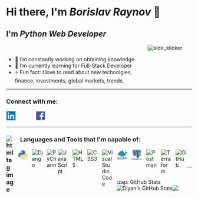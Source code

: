 # Hi there, I'm *Borislav Raynov* 👋

## I'm ***Python Web Developer***

<img align="right" width=120px height=120px alt="side_sticker" src="https://media3.giphy.com/media/h1QmJxwoCr19BtTkGt/giphy.gif" />
<br />

- 🔭 I’m constantly working on obtaining knowledge.
- 🌱 I’m currently learning for Full-Stack Developer
- ⚡ Fun fact: I love to read about new technolgies, financе, investments, global markets, trends.

---


### Connect with me:
[<img src="https://github.com/devicons/devicon/blob/v2.14.0/icons/linkedin/linkedin-original.svg" width="26px" style="padding-right:50px">](https://www.linkedin.com/in/borislav-raynov-512b13248/)
[<img src="https://github.com/devicons/devicon/blob/v2.14.0/icons/facebook/facebook-plain.svg" alt="facebook" width="26px">](https://www.facebook.com/borislav.raynov.9/)


---

### <img align="left" alt="html tag image" src="https://media2.giphy.com/media/QssGEmpkyEOhBCb7e1/giphy.gif?cid=ecf05e47a0n3gi1bfqntqmob8g9aid1oyj2wr3ds3mg700bl&rid=giphy.gif" width="25" style="margin-right: 5px;"> &nbsp; Languages and Tools that I'm capable of:

<img align="left" alt="Python" width="30px" src="https://github.com/devicons/devicon/blob/v2.14.0/icons/python/python-original.svg" style="padding-right:10px;" />
<img align="left" alt="Django" width="30px" src="https://www.svgrepo.com/show/353657/django-icon.svg" style="padding-right:10px;" />
<img align="left" alt="PyCharm" width="30px" src="https://upload.wikimedia.org/wikipedia/commons/thumb/1/1d/PyCharm_Icon.svg/1024px-PyCharm_Icon.svg.png?20200803065702" />
<img align="left" alt="JavaScript" width="30px" src="https://cdn.jsdelivr.net/gh/devicons/devicon/icons/javascript/javascript-original.svg" style="padding-right:10px;" />
<img align="left" alt="HTML5" width="30px" src="https://cdn.jsdelivr.net/gh/devicons/devicon/icons/html5/html5-original.svg" style="padding-right:10px;" />
<img align="left" alt="CSS3" width="30px" src="https://cdn.jsdelivr.net/gh/devicons/devicon/icons/css3/css3-original.svg" style="padding-right:10px;" />
<img align="left" alt="Visual Studio Code" width="30px" src="https://cdn.jsdelivr.net/gh/devicons/devicon/icons/vscode/vscode-original.svg" style="padding-right:10px;" />
<img align="left" alt="Docker" width="30px" src="https://github.com/devicons/devicon/blob/v2.14.0/icons/docker/docker-original-wordmark.svg" style="padding-right:10px;" />
<img align="left" alt="PostgreSQL" width="30px" src="https://github.com/devicons/devicon/blob/v2.14.0/icons/postgresql/postgresql-original-wordmark.svg" style="padding-right:10px;" />
<img align="left" alt="Postman" width="30px" src="https://cdn.icon-icons.com/icons2/3053/PNG/512/postman_alt_macos_bigsur_icon_189814.png" style="padding-right:10px;" />
<img align="left" alt="Terraform" width="30px" src="https://cdn2.icon-icons.com/icons2/2107/PNG/512/file_type_terraform_icon_130125.png" style="padding-right:10px;" />
<img align="left" alt="GitHub" width="30px" src="https://www.pngwing.com/en/free-png-ahwce" />

<br />
<br />

---

<br />

<summary>:zap: GitHub Stats</summary>

<div>
  <img height="160" align="left" alt="Diyan's GitHub Stats" src="https://github-readme-stats-git-masterrstaa-rickstaa.vercel.app/api?username=BorislavRaynov&show_icons=true&hide_border=false&title_color=ff652f&icon_color=FFE400&bg_color=09131B&text_color=ffffff&border_color=0c1a25" />
  <img height="160" src="https://github-readme-stats-git-masterrstaa-rickstaa.vercel.app/api/top-langs/?username=BorislavRaynov&layout=compact&bg_color=09131B&hide_border=true" />
</div>

